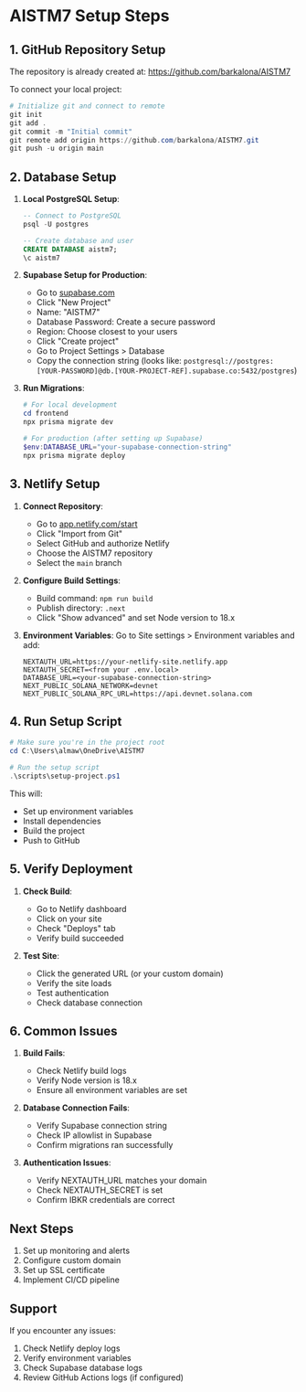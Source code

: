 # AISTM7 Setup Steps

## 1. GitHub Repository Setup

The repository is already created at: https://github.com/barkalona/AISTM7

To connect your local project:

```powershell
# Initialize git and connect to remote
git init
git add .
git commit -m "Initial commit"
git remote add origin https://github.com/barkalona/AISTM7.git
git push -u origin main
```

## 2. Database Setup

1. **Local PostgreSQL Setup**:
   ```sql
   -- Connect to PostgreSQL
   psql -U postgres

   -- Create database and user
   CREATE DATABASE aistm7;
   \c aistm7
   ```

2. **Supabase Setup for Production**:
   - Go to [supabase.com](https://supabase.com)
   - Click "New Project"
   - Name: "AISTM7"
   - Database Password: Create a secure password
   - Region: Choose closest to your users
   - Click "Create project"
   - Go to Project Settings > Database
   - Copy the connection string (looks like: `postgresql://postgres:[YOUR-PASSWORD]@db.[YOUR-PROJECT-REF].supabase.co:5432/postgres`)

3. **Run Migrations**:
   ```powershell
   # For local development
   cd frontend
   npx prisma migrate dev

   # For production (after setting up Supabase)
   $env:DATABASE_URL="your-supabase-connection-string"
   npx prisma migrate deploy
   ```

## 3. Netlify Setup

1. **Connect Repository**:
   - Go to [app.netlify.com/start](https://app.netlify.com/start)
   - Click "Import from Git"
   - Select GitHub and authorize Netlify
   - Choose the AISTM7 repository
   - Select the `main` branch

2. **Configure Build Settings**:
   - Build command: `npm run build`
   - Publish directory: `.next`
   - Click "Show advanced" and set Node version to 18.x

3. **Environment Variables**:
   Go to Site settings > Environment variables and add:
   ```
   NEXTAUTH_URL=https://your-netlify-site.netlify.app
   NEXTAUTH_SECRET=<from your .env.local>
   DATABASE_URL=<your-supabase-connection-string>
   NEXT_PUBLIC_SOLANA_NETWORK=devnet
   NEXT_PUBLIC_SOLANA_RPC_URL=https://api.devnet.solana.com
   ```

## 4. Run Setup Script

```powershell
# Make sure you're in the project root
cd C:\Users\almaw\OneDrive\AISTM7

# Run the setup script
.\scripts\setup-project.ps1
```

This will:
- Set up environment variables
- Install dependencies
- Build the project
- Push to GitHub

## 5. Verify Deployment

1. **Check Build**:
   - Go to Netlify dashboard
   - Click on your site
   - Check "Deploys" tab
   - Verify build succeeded

2. **Test Site**:
   - Click the generated URL (or your custom domain)
   - Verify the site loads
   - Test authentication
   - Check database connection

## 6. Common Issues

1. **Build Fails**:
   - Check Netlify build logs
   - Verify Node version is 18.x
   - Ensure all environment variables are set

2. **Database Connection Fails**:
   - Verify Supabase connection string
   - Check IP allowlist in Supabase
   - Confirm migrations ran successfully

3. **Authentication Issues**:
   - Verify NEXTAUTH_URL matches your domain
   - Check NEXTAUTH_SECRET is set
   - Confirm IBKR credentials are correct

## Next Steps

1. Set up monitoring and alerts
2. Configure custom domain
3. Set up SSL certificate
4. Implement CI/CD pipeline

## Support

If you encounter any issues:
1. Check Netlify deploy logs
2. Verify environment variables
3. Check Supabase database logs
4. Review GitHub Actions logs (if configured)